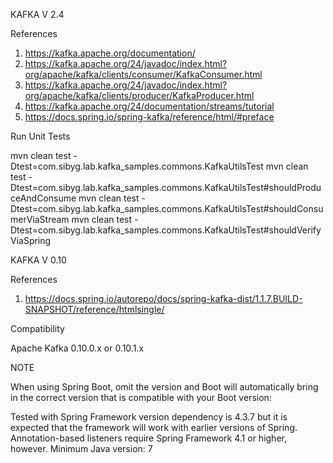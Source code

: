 KAFKA V 2.4

References
1. https://kafka.apache.org/documentation/
2. https://kafka.apache.org/24/javadoc/index.html?org/apache/kafka/clients/consumer/KafkaConsumer.html
3. https://kafka.apache.org/24/javadoc/index.html?org/apache/kafka/clients/producer/KafkaProducer.html
4. https://kafka.apache.org/24/documentation/streams/tutorial
4. https://docs.spring.io/spring-kafka/reference/html/#preface

Run Unit Tests

 mvn clean test -Dtest=com.sibyg.lab.kafka_samples.commons.KafkaUtilsTest
 mvn clean test -Dtest=com.sibyg.lab.kafka_samples.commons.KafkaUtilsTest#shouldProduceAndConsume
 mvn clean test -Dtest=com.sibyg.lab.kafka_samples.commons.KafkaUtilsTest#shouldConsumerViaStream
 mvn clean test -Dtest=com.sibyg.lab.kafka_samples.commons.KafkaUtilsTest#shouldVerifyViaSpring
 
KAFKA V 0.10

References
1. https://docs.spring.io/autorepo/docs/spring-kafka-dist/1.1.7.BUILD-SNAPSHOT/reference/htmlsingle/

Compatibility

Apache Kafka 0.10.0.x or 0.10.1.x

NOTE
 
When using Spring Boot, omit the version and Boot will automatically bring in the correct version that is compatible with your Boot version:
 
Tested with Spring Framework version dependency is 4.3.7 but it is expected that the framework will work with earlier versions of Spring.
Annotation-based listeners require Spring Framework 4.1 or higher, however.
Minimum Java version: 7